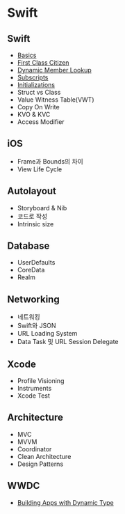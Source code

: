 # Swift

## Swift

- [Basics](language/basics.md)
- [First Class Citizen](language/first-class-citizen.md)
- [Dynamic Member Lookup](language/dynamic-member-lookup.md)
- [Subscripts](language/subscripts.md)
- [Initializations](language/initializations.md)
- Struct vs Class
- Value Witness Table(VWT)
- Copy On Write
- KVO & KVC
- Access Modifier

## iOS

- Frame과 Bounds의 차이
- View Life Cycle

## Autolayout

- Storyboard & Nib
- 코드로 작성
- Intrinsic size

## Database

- UserDefaults
- CoreData
- Realm

## Networking

- 네트워킹
- Swift와 JSON
- URL Loading System
- Data Task 및 URL Session Delegate

## Xcode

- Profile Visioning
- Instruments
- Xcode Test

## Architecture

- MVC
- MVVM
- Coordinator
- Clean Architecture
- Design Patterns

## WWDC

- [Building Apps with Dynamic Type](wwdc/dynamic-type.md)
